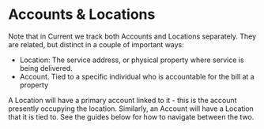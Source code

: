 # Accounts & Locations

Note that in Current we track both Accounts and Locations separately. They are related, but distinct in a couple of important ways:

- Location: The service address, or physical property where service is being delivered. 
- Account. Tied to a specific individual who is accountable for the bill at a property

A Location will have a primary account linked to it - this is the account presently occupying the location. Similarly, an Account will have a Location that it is tied to. See the guides below for how to navigate between the two. 
